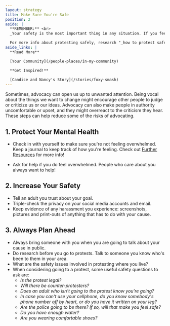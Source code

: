 ```yaml
---
layout: strategy
title: Make Sure You're Safe
position: 2
aside: |
  **REMEMBER:** <br>
  _Your safety is the most important thing in any situation. If you feel scared, exit the situation and alert an adult as soon as possible._

  For more info about protesting safely, research "_how to protest safely_" online.
aside_links: |
  **Read More**

  [Your Community](/people-places/in-my-community)

  **Get Inspired!**
  
  [Candice and Nancy's Story](/stories/foxy-smash)
---
```


Sometimes, advocacy can open us up to unwanted attention. Being vocal about the things we want to change might encourage other people to judge or criticize us or our ideas. Advocacy can also make people in authority uncomfortable or upset, and they might overreact to the criticism they hear. These steps can help reduce some of the risks of advocating.

## 1. Protect Your Mental Health

- Check in with yourself to make sure you're not feeling overwhelmed. Keep a journal to keep track of how you're feeling. Check out [Further Resources](/resources) for more info!

- Ask for help if you do feel overwhelmed. People who care about you always want to help!


## 2. Increase Your Safety

- Tell an adult you trust about your goal.
- Triple-check the privacy on your social media accounts and email.
- Keep evidence of any harassment you experience:  screenshots, pictures and print-outs of anything that has to do with your cause.

## 3. Always Plan Ahead

- Always bring someone with you when you are going to talk about your cause in public.
- Do research before you go to protests. Talk to someone you know who's been to them in your area.
- What are the safety issues involved in protesting where you live?
- When considering going to a protest, some useful safety questions to ask are:
  * _Is the protest legal?_
  * _Will there be counter-protesters?_
  * _Does an adult who isn't going to the protest know you're going?_
  * _In case you can't use your cellphone, do you know somebody's phone number off by heart, or do you have it written on your     leg?_
  * _Are the police going to be there? If so, will that make you feel safe?_
  * _Do you have enough water?_
  * _Are you wearing comfortable shoes?_


<!-- Side bubble:

REMEMBER

Your safety is the most important thing in any situation. If you feel scared, exit the situation and alert an adult as soon as possible. -->
